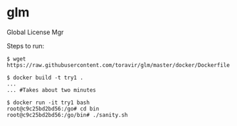 # glm
Global License Mgr


Steps to run:
```
$ wget https://raw.githubusercontent.com/toravir/glm/master/docker/Dockerfile

$ docker build -t try1 .
...
... #Takes about two minutes

$ docker run -it try1 bash
root@c9c25bd2bd56:/go# cd bin          
root@c9c25bd2bd56:/go/bin# ./sanity.sh 
```
